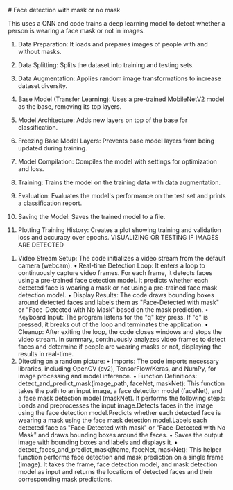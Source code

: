<h># Face detection with mask or no mask </h><br>

This uses a CNN and code trains a deep learning model to detect whether a person is wearing a face mask or not in images. 

1. Data Preparation: It loads and prepares images of people with and without masks.

2. Data Splitting: Splits the dataset into training and testing sets.

3. Data Augmentation: Applies random image transformations to increase dataset diversity.

4. Base Model (Transfer Learning): Uses a pre-trained MobileNetV2 model as the base, removing its top layers.

5. Model Architecture: Adds new layers on top of the base for classification.

6. Freezing Base Model Layers: Prevents base model layers from being updated during training.

7. Model Compilation: Compiles the model with settings for optimization and loss.

8. Training: Trains the model on the training data with data augmentation.

9. Evaluation: Evaluates the model's performance on the test set and prints a classification report.

10. Saving the Model: Saves the trained model to a file.

11. Plotting Training History: Creates a plot showing training and validation loss and accuracy over epochs.
VISUALIZING OR TESTING IF IMAGES ARE DETECTED
1)	Video Stream Setup: 
The code initializes a video stream from the default camera (webcam).
•	Real-time Detection Loop:
It enters a loop to continuously capture video frames.
For each frame, it detects faces using a pre-trained face detection model.
It predicts whether each detected face is wearing a mask or not using a pre-trained face mask detection model.
•	Display Results: The code draws bounding boxes around detected faces and labels them as "Face-Detected with mask" or "Face-Detected with No Mask" based on the mask prediction.
•	Keyboard Input: The program listens for the "q" key press. If "q" is pressed, it breaks out of the loop and terminates the application.
•	Cleanup: After exiting the loop, the code closes windows and stops the video stream.
In summary, continuously analyzes video frames to detect faces and determine if people are wearing masks or not, displaying the results in real-time.
2)	Ditecting on a random picture:
•	Imports: The code imports necessary libraries, including OpenCV (cv2), TensorFlow/Keras, and NumPy, for image processing and model inference.
•	Function Definitions:
detect_and_predict_mask(image_path, faceNet, maskNet): This function takes the path to an input image, a face detection model (faceNet), and a face mask detection model (maskNet). It performs the following steps: Loads and preprocesses the input image.Detects faces in the image using the face detection model.Predicts whether each detected face is wearing a mask using the face mask detection model.Labels each detected face as "Face-Detected with mask" or "Face-Detected with No Mask" and draws bounding boxes around the faces.
•	Saves the output image with bounding boxes and labels and displays it.
•	detect_faces_and_predict_mask(frame, faceNet, maskNet): This helper function performs face detection and mask prediction on a single frame (image). It takes the frame, face detection model, and mask detection model as input and returns the locations of detected faces and their corresponding mask predictions.
